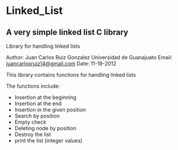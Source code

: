 Linked_List
===========

A very simple linked list C library
----------------------------------------------------------------
Library for handling linked lists


Author: Juan Carlos Ruiz Gonzalez
Universidad de Guanajuato
Email: juancarlosruiz14@gmail.com
Date: 11-19-2012

This library contains functions for handling linked lists

The functions include:
* Insertion at the beginning
* Insertion at the end
* Insertion in the given position
* Search by position
* Empty check
* Deleting node by position
* Destroy the list
* print the list (integer values)